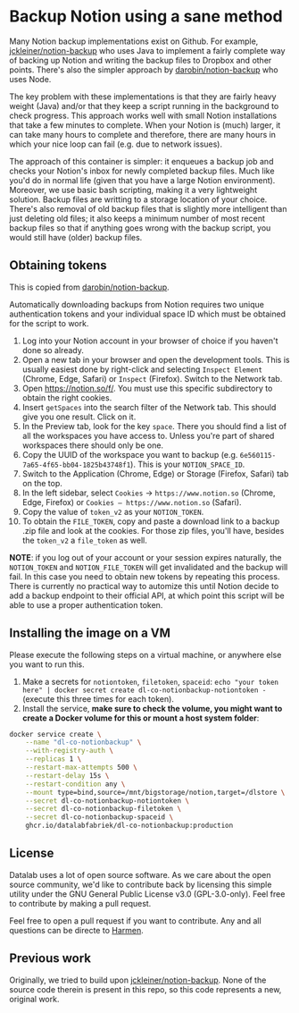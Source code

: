# Backup Notion using a sane method
Many Notion backup implementations exist on Github. For example, 
[jckleiner/notion-backup](https://github.com/jckleiner/notion-backup) who uses Java to implement a fairly complete way
of backing up Notion and writing the backup files to Dropbox and other points. There's also the simpler approach by
[darobin/notion-backup](https://github.com/darobin/notion-backup) who uses Node.

The key problem with these implementations is that they are fairly heavy weight (Java) and/or that they keep a script
running in the background to check progress. This approach works well with small Notion installations that take a few
minutes to complete. When your Notion is (much) larger, it can take many hours to complete and therefore, there are
many hours in which your nice loop can fail (e.g. due to network issues).

The approach of this container is simpler: it enqueues a backup job and checks your Notion's inbox for newly completed
backup files. Much like you'd do in normal life (given that you have a large Notion environment). Moreover, we use basic
bash scripting, making it a very lightweight solution. Backup files are writting to a storage location of your choice.
There's also removal of old backup files that is slightly more intelligent than just deleting old files; it also keeps
a minimum number of most recent backup files so that if anything goes wrong with the backup script, you would still have
(older) backup files.

## Obtaining tokens
This is copied from [darobin/notion-backup](https://raw.githubusercontent.com/darobin/notion-backup/main/README.md).

Automatically downloading backups from Notion requires two unique authentication tokens and your individual space ID which must be obtained for the script to work.

1. Log into your Notion account in your browser of choice if you haven't done so already.
2. Open a new tab in your browser and open the development tools. This is usually easiest done by right-click and selecting `Inspect Element` (Chrome, Edge, Safari) or `Inspect` (Firefox). Switch to the Network tab.
3. Open https://notion.so/f/. You must use this specific subdirectory to obtain the right cookies.
4. Insert `getSpaces` into the search filter of the Network tab. This should give you one result. Click on it.
5. In the Preview tab, look for the key `space`. There you should find a list of all the workspaces you have access to. Unless you're part of shared workspaces there should only be one.
6. Copy the UUID of the workspace you want to backup (e.g. `6e560115-7a65-4f65-bb04-1825b43748f1`). This is your `NOTION_SPACE_ID`.
6. Switch to the Application (Chrome, Edge) or Storage (Firefox, Safari) tab on the top.
7. In the left sidebar, select `Cookies` -> `https://www.notion.so` (Chrome, Edge, Firefox) or `Cookies – https://www.notion.so` (Safari).
8. Copy the value of `token_v2` as your `NOTION_TOKEN`.
9. To obtain the `FILE_TOKEN`, copy and paste a download link to a backup .zip file and look at the cookies. For those zip files, you'll have, besides the `token_v2` a `file_token` as well.

**NOTE**: if you log out of your account or your session expires naturally, the `NOTION_TOKEN` and `NOTION_FILE_TOKEN` will get invalidated and the backup will fail. In this case you need to obtain new tokens by repeating this process. There is currently no practical way to automize this until Notion decide to add a backup endpoint to their official API, at which point this script will be able to use a proper authentication token.

## Installing the image on a VM
Please execute the following steps on a virtual machine, or anywhere else you want to run this.

1. Make a secrets for `notiontoken`, `filetoken`, `spaceid`: `echo "your token here" | docker secret create dl-co-notionbackup-notiontoken -` (execute this three times for each token).
2. Install the service, **make sure to check the volume, you might want to create a Docker volume for this or mount a host system folder**:

```sh
docker service create \
    --name "dl-co-notionbackup" \
    --with-registry-auth \
    --replicas 1 \
    --restart-max-attempts 500 \
    --restart-delay 15s \
    --restart-condition any \
    --mount type=bind,source=/mnt/bigstorage/notion,target=/dlstore \
    --secret dl-co-notionbackup-notiontoken \
    --secret dl-co-notionbackup-filetoken \
    --secret dl-co-notionbackup-spaceid \
    ghcr.io/datalabfabriek/dl-co-notionbackup:production
```

## License
Datalab uses a lot of open source software. As we care about the open source community, we'd like to contribute back by licensing this simple utility under the GNU General Public License v3.0 (GPL-3.0-only). Feel free to contribute by making a pull request. 

Feel free to open a pull request if you want to contribute. Any and all questions can be directe to [Harmen](mailto:harmen@datalab.nl).

## Previous work
Originally, we tried to build upon [jckleiner/notion-backup](https://github.com/jckleiner/notion-backup). None of the source code therein is present in this repo, so this code represents a new, original work.
